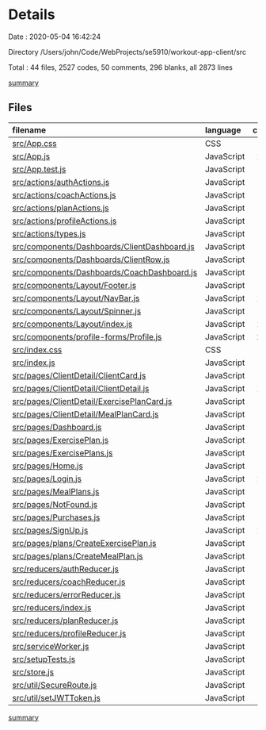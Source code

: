 # Details

Date : 2020-05-04 16:42:24

Directory /Users/john/Code/WebProjects/se5910/workout-app-client/src

Total : 44 files,  2527 codes, 50 comments, 296 blanks, all 2873 lines

[summary](results.md)

## Files
| filename | language | code | comment | blank | total |
| :--- | :--- | ---: | ---: | ---: | ---: |
| [src/App.css](/src/App.css) | CSS | 33 | 0 | 6 | 39 |
| [src/App.js](/src/App.js) | JavaScript | 106 | 3 | 10 | 119 |
| [src/App.test.js](/src/App.test.js) | JavaScript | 8 | 0 | 2 | 10 |
| [src/actions/authActions.js](/src/actions/authActions.js) | JavaScript | 80 | 6 | 6 | 92 |
| [src/actions/coachActions.js](/src/actions/coachActions.js) | JavaScript | 47 | 0 | 4 | 51 |
| [src/actions/planActions.js](/src/actions/planActions.js) | JavaScript | 73 | 0 | 6 | 79 |
| [src/actions/profileActions.js](/src/actions/profileActions.js) | JavaScript | 51 | 0 | 6 | 57 |
| [src/actions/types.js](/src/actions/types.js) | JavaScript | 12 | 0 | 4 | 16 |
| [src/components/Dashboards/ClientDashboard.js](/src/components/Dashboards/ClientDashboard.js) | JavaScript | 65 | 0 | 6 | 71 |
| [src/components/Dashboards/ClientRow.js](/src/components/Dashboards/ClientRow.js) | JavaScript | 39 | 0 | 4 | 43 |
| [src/components/Dashboards/CoachDashboard.js](/src/components/Dashboards/CoachDashboard.js) | JavaScript | 89 | 0 | 11 | 100 |
| [src/components/Layout/Footer.js](/src/components/Layout/Footer.js) | JavaScript | 42 | 0 | 5 | 47 |
| [src/components/Layout/NavBar.js](/src/components/Layout/NavBar.js) | JavaScript | 142 | 0 | 9 | 151 |
| [src/components/Layout/Spinner.js](/src/components/Layout/Spinner.js) | JavaScript | 22 | 0 | 3 | 25 |
| [src/components/Layout/index.js](/src/components/Layout/index.js) | JavaScript | 175 | 1 | 15 | 191 |
| [src/components/profile-forms/Profile.js](/src/components/profile-forms/Profile.js) | JavaScript | 230 | 0 | 16 | 246 |
| [src/index.css](/src/index.css) | CSS | 12 | 0 | 2 | 14 |
| [src/index.js](/src/index.js) | JavaScript | 8 | 3 | 3 | 14 |
| [src/pages/ClientDetail/ClientCard.js](/src/pages/ClientDetail/ClientCard.js) | JavaScript | 70 | 0 | 6 | 76 |
| [src/pages/ClientDetail/ClientDetail.js](/src/pages/ClientDetail/ClientDetail.js) | JavaScript | 104 | 0 | 9 | 113 |
| [src/pages/ClientDetail/ExercisePlanCard.js](/src/pages/ClientDetail/ExercisePlanCard.js) | JavaScript | 41 | 0 | 7 | 48 |
| [src/pages/ClientDetail/MealPlanCard.js](/src/pages/ClientDetail/MealPlanCard.js) | JavaScript | 89 | 0 | 6 | 95 |
| [src/pages/Dashboard.js](/src/pages/Dashboard.js) | JavaScript | 25 | 0 | 6 | 31 |
| [src/pages/ExercisePlan.js](/src/pages/ExercisePlan.js) | JavaScript | 8 | 0 | 4 | 12 |
| [src/pages/ExercisePlans.js](/src/pages/ExercisePlans.js) | JavaScript | 32 | 0 | 9 | 41 |
| [src/pages/Home.js](/src/pages/Home.js) | JavaScript | 80 | 0 | 7 | 87 |
| [src/pages/Login.js](/src/pages/Login.js) | JavaScript | 123 | 1 | 15 | 139 |
| [src/pages/MealPlans.js](/src/pages/MealPlans.js) | JavaScript | 32 | 0 | 9 | 41 |
| [src/pages/NotFound.js](/src/pages/NotFound.js) | JavaScript | 44 | 0 | 5 | 49 |
| [src/pages/Purchases.js](/src/pages/Purchases.js) | JavaScript | 10 | 0 | 3 | 13 |
| [src/pages/SignUp.js](/src/pages/SignUp.js) | JavaScript | 150 | 1 | 16 | 167 |
| [src/pages/plans/CreateExercisePlan.js](/src/pages/plans/CreateExercisePlan.js) | JavaScript | 83 | 0 | 12 | 95 |
| [src/pages/plans/CreateMealPlan.js](/src/pages/plans/CreateMealPlan.js) | JavaScript | 83 | 0 | 12 | 95 |
| [src/reducers/authReducer.js](/src/reducers/authReducer.js) | JavaScript | 26 | 0 | 5 | 31 |
| [src/reducers/coachReducer.js](/src/reducers/coachReducer.js) | JavaScript | 31 | 0 | 4 | 35 |
| [src/reducers/errorReducer.js](/src/reducers/errorReducer.js) | JavaScript | 12 | 0 | 5 | 17 |
| [src/reducers/index.js](/src/reducers/index.js) | JavaScript | 13 | 0 | 1 | 14 |
| [src/reducers/planReducer.js](/src/reducers/planReducer.js) | JavaScript | 30 | 0 | 3 | 33 |
| [src/reducers/profileReducer.js](/src/reducers/profileReducer.js) | JavaScript | 31 | 0 | 4 | 35 |
| [src/serviceWorker.js](/src/serviceWorker.js) | JavaScript | 94 | 31 | 13 | 138 |
| [src/setupTests.js](/src/setupTests.js) | JavaScript | 1 | 4 | 1 | 6 |
| [src/store.js](/src/store.js) | JavaScript | 40 | 0 | 8 | 48 |
| [src/util/SecureRoute.js](/src/util/SecureRoute.js) | JavaScript | 32 | 0 | 5 | 37 |
| [src/util/setJWTToken.js](/src/util/setJWTToken.js) | JavaScript | 9 | 0 | 3 | 12 |

[summary](results.md)